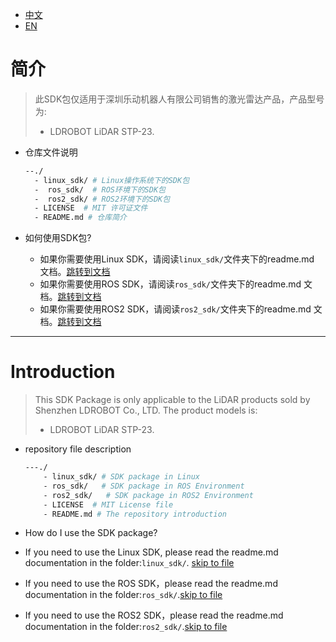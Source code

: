 - [中文](#简介)
- [EN](#Introduction)

# 简介

>此SDK包仅适用于深圳乐动机器人有限公司销售的激光雷达产品，产品型号为:
>- LDROBOT LiDAR STP-23.

- 仓库文件说明

  ```bash
  --./
    - linux_sdk/ # Linux操作系统下的SDK包
    -  ros_sdk/  # ROS环境下的SDK包
    -  ros2_sdk/ # ROS2环境下的SDK包
    - LICENSE  # MIT 许可证文件
    - README.md # 仓库简介
  ```
  
- 如何使用SDK包?

  - 如果你需要使用Linux SDK，请阅读`linux_sdk/`文件夹下的readme.md 文档。[跳转到文档](linux_sdk/readme.md)
  - 如果你需要使用ROS SDK，请阅读`ros_sdk/`文件夹下的readme.md 文档。[跳转到文档](ros_sdk/readme.md)
  - 如果你需要使用ROS2 SDK，请阅读`ros2_sdk/`文件夹下的readme.md 文档。[跳转到文档](ros2_sdk/readme.md)

---
# Introduction
>This SDK Package is only applicable to the LiDAR products sold by Shenzhen LDROBOT Co., LTD. The product models is:
>- LDROBOT LiDAR STP-23.

  - repository file description 

    ```bash
    ---./
        - linux_sdk/ # SDK package in Linux  
        - ros_sdk/   # SDK package in ROS Environment
        - ros2_sdk/   # SDK package in ROS2 Environment
        - LICENSE  # MIT License file
        - README.md # The repository introduction
    ```

-  How do I use the SDK package? 

  -  If you need to use the Linux SDK, please read the readme.md documentation in the folder:`linux_sdk/`. [skip to file](linux_sdk/readme.md)
  -  If you need to use the ROS SDK，please read the readme.md documentation in the folder:`ros_sdk/`.[skip to file](ros_sdk/readme.md)
  -  If you need to use the ROS2 SDK，please read the readme.md documentation in the folder:`ros2_sdk/`.[skip to file](ros2_sdk/readme.md)
